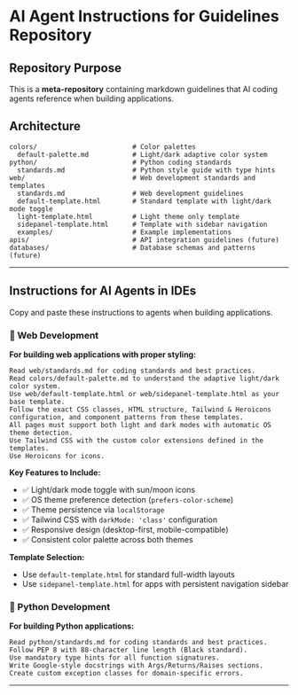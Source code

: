 # AI Agent Instructions for Guidelines Repository

## Repository Purpose

This is a **meta-repository** containing markdown guidelines that AI coding agents reference when building applications.

## Architecture

```
colors/                        # Color palettes
  default-palette.md           # Light/dark adaptive color system
python/                        # Python coding standards
  standards.md                 # Python style guide with type hints
web/                           # Web development standards and templates
  standards.md                 # Web development guidelines
  default-template.html        # Standard template with light/dark mode toggle
  light-template.html          # Light theme only template
  sidepanel-template.html      # Template with sidebar navigation
  examples/                    # Example implementations
apis/                          # API integration guidelines (future)
databases/                     # Database schemas and patterns (future)
```

---

## Instructions for AI Agents in IDEs

Copy and paste these instructions to agents when building applications.

### 🎨 Web Development

**For building web applications with proper styling:**

```
Read web/standards.md for coding standards and best practices.
Read colors/default-palette.md to understand the adaptive light/dark color system.
Use web/default-template.html or web/sidepanel-template.html as your base template.
Follow the exact CSS classes, HTML structure, Tailwind & Heroicons configuration, and component patterns from these templates.
All pages must support both light and dark modes with automatic OS theme detection.
Use Tailwind CSS with the custom color extensions defined in the templates.
Use Heroicons for icons.
```

**Key Features to Include:**
- ✅ Light/dark mode toggle with sun/moon icons
- ✅ OS theme preference detection (`prefers-color-scheme`)
- ✅ Theme persistence via `localStorage`
- ✅ Tailwind CSS with `darkMode: 'class'` configuration
- ✅ Responsive design (desktop-first, mobile-compatible)
- ✅ Consistent color palette across both themes

**Template Selection:**
- Use `default-template.html` for standard full-width layouts
- Use `sidepanel-template.html` for apps with persistent navigation sidebar


### 🐍 Python Development

**For building Python applications:**

```
Read python/standards.md for coding standards and best practices.
Follow PEP 8 with 88-character line length (Black standard).
Use mandatory type hints for all function signatures.
Write Google-style docstrings with Args/Returns/Raises sections.
Create custom exception classes for domain-specific errors.
```

--- 